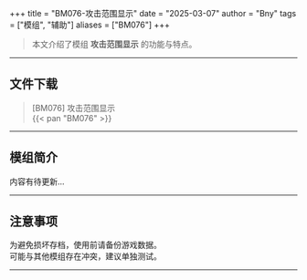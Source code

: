 +++
title = "BM076-攻击范围显示"
date = "2025-03-07"
author = "Bny"
tags = ["模组", "辅助"]
aliases = ["BM076"]
+++

> 本文介绍了模组 **攻击范围显示** 的功能与特点。

---

## 文件下载

> [BM076] 攻击范围显示  
{{< pan "BM076" >}}  

---

## 模组简介

>  
内容有待更新...  

---

## 注意事项

>  
为避免损坏存档，使用前请备份游戏数据。  
可能与其他模组存在冲突，建议单独测试。  

---

